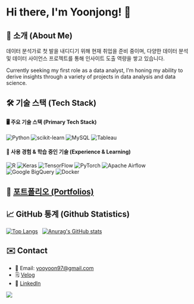 # Hi there, I'm Yoonjong! 👋

##  📖 소개 (About Me)


데이터 분석가로 첫 발을 내디디기 위해 현재 취업을 준비 중이며, 다양한 데이터 분석 및 데이터 사이언스 프로젝트를 통해 인사이트 도출 역량을 쌓고 있습니다.

Currently seeking my first role as a data analyst, I’m honing my ability to derive insights through a variety of projects in data analysis and data science.


🛠️ 기술 스택 (Tech Stack)
-

#### 🖥️ 주요 기술 스택 (Primary Tech Stack)  

![Python](https://img.shields.io/badge/Python-14354C?style=for-the-badge&logo=python&logoColor=white)
![scikit-learn](https://img.shields.io/badge/scikit--learn-%23F7931E.svg?style=for-the-badge&logo=scikit-learn&logoColor=white)
![MySQL](https://img.shields.io/badge/mysql-4479A1.svg?style=for-the-badge&logo=mysql&logoColor=white)
![Tableau](https://img.shields.io/badge/Tableau-E97627?style=for-the-badge&logo=Tableau&logoColor=white)


#### 🌱 사용 경험 & 학습 중인 기술 (Experience & Learning)

![R](https://img.shields.io/badge/R-276DC3?style=for-the-badge&logo=r&logoColor=white)
![Keras](https://img.shields.io/badge/Keras-FF0000?style=for-the-badge&logo=keras&logoColor=white)
![TensorFlow](https://img.shields.io/badge/TensorFlow-%23FF6F00.svg?style=for-the-badge&logo=TensorFlow&logoColor=white)
![PyTorch](https://img.shields.io/badge/PyTorch-%23EE4C2C.svg?style=for-the-badge&logo=PyTorch&logoColor=white)
![Apache Airflow](https://img.shields.io/badge/Apache%20Airflow-017CEE?style=for-the-badge&logo=Apache%20Airflow&logoColor=white)
![Google BigQuery](https://img.shields.io/badge/google%20bigquery-669DF6?style=for-the-badge&logo=google%20bigquery&logoColor=white)
![Docker](https://img.shields.io/badge/Docker-2CA5E0?style=for-the-badge&logo=docker&logoColor=white)


🚀 [포트폴리오 (Portfolios)](https://github.com/jeyukburrito/data_analysis_portfolio)
-

📈 GitHub 통계 (Github Statistics)
- 
[![Top Langs](https://github-readme-stats.vercel.app/api/top-langs/?username=jeyukburrito)](https://github.com/anuraghazra/github-readme-stats) &nbsp;
[![Anurag's GitHub stats](https://github-readme-stats.vercel.app/api?username=jeyukburrito)](https://github.com/anuraghazra/github-readme-stats)


✉️ Contact
-

- 📧 Email: yooyoon97@gmail.com
- 🗒️ [Velog](https://velog.io/@jeyukburrito/posts)
- 💼 [LinkedIn](https://www.linkedin.com/in/%EC%9C%A4%EC%A2%85-%EC%9C%A0-4228a722a/)


<img src="https://capsule-render.vercel.app/api?type=waving&color=BDBDC8&height=150&section=footer" />

